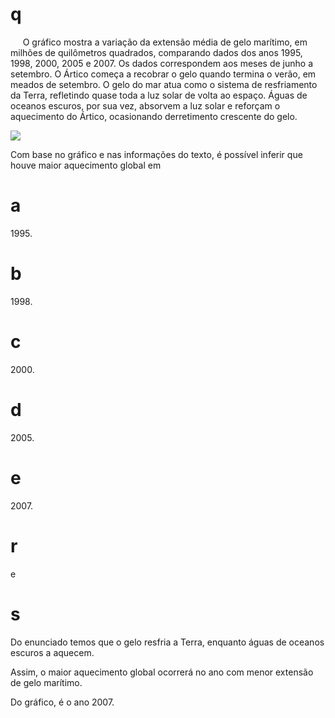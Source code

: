 # q
     O gráfico mostra a variação da extensão média de gelo marítimo, em milhões de quilômetros quadrados, comparando dados dos anos 1995, 1998, 2000, 2005 e 2007. Os dados correspondem aos meses de junho a setembro. O Ártico começa a recobrar o gelo quando termina o verão, em meados de setembro. O gelo do mar atua como o sistema de resfriamento da Terra, refletindo quase toda a luz solar de volta ao espaço. Águas de oceanos escuros, por sua vez, absorvem a luz solar e reforçam o aquecimento do Ártico, ocasionando derretimento crescente do gelo.

![](https://firebasestorage.googleapis.com/v0/b/firebase-enemio.appspot.com/o/questoes%2F687%2F9f81389a-4da5-8d2d-f5d7-a0641066f8ba.png?alt=media\&token=ce300cae-e2e8-4b69-9512-b6a3b0439029)

Com base no gráfico e nas informações do texto, é possível inferir que houve maior aquecimento global em

# a
1995\.

# b
1998\.

# c
2000\.

# d
2005\.

# e
2007\.

# r
e

# s
Do enunciado temos que o gelo resfria a Terra, enquanto águas de oceanos escuros a aquecem.

Assim, o maior aquecimento global ocorrerá no ano com menor extensão de gelo marítimo.

Do gráfico, é o ano 2007.
